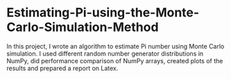 # Estimating-Pi-using-the-Monte-Carlo-Simulation-Method
In this project, I wrote an algorithm to estimate Pi number using Monte Carlo simulation. I used different random number generator distributions in NumPy, did performance comparison of NumPy arrays, created plots of the results and prepared a report on Latex.
